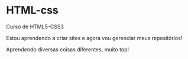 # HTML-css
 Curso de HTML5-CSS3

Estou aprendendo a criar sites e agora vou gerenciar meus repositórios!

Aprendendo diversas coisas diferentes, muito top!